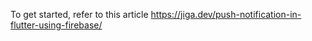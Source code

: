 To get started, refer to this article https://jiga.dev/push-notification-in-flutter-using-firebase/
